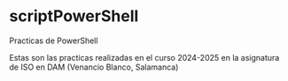 # scriptPowerShell
Practicas de PowerShell

Estas son las practicas realizadas en el curso 2024-2025 en la asignatura de ISO en DAM (Venancio Blanco, Salamanca)
